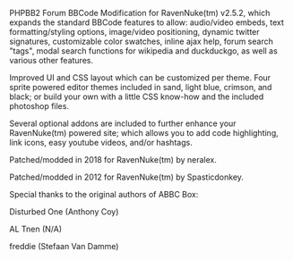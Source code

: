PHPBB2 Forum BBCode Modification for RavenNuke(tm) v2.5.2, which expands the standard BBCode features to allow: audio/video embeds, text formatting/styling options, image/video positioning, dynamic twitter signatures, customizable color swatches, inline ajax help, forum search "tags", modal search functions for wikipedia and duckduckgo, as well as various other features.

Improved UI and CSS layout which can be customized per theme. Four sprite powered editor themes included in sand, light blue, crimson, and black; or build your own with a little CSS know-how and the included photoshop files.

Several optional addons are included to further enhance your RavenNuke(tm) powered site; which allows you to add code highlighting, link icons, easy youtube videos, and/or hashtags.

Patched/modded in 2018 for RavenNuke(tm) by neralex.

Patched/modded in 2012 for RavenNuke(tm) by Spasticdonkey.

Special thanks to the original authors of ABBC Box:

Disturbed One (Anthony Coy)

AL Tnen (N/A)

freddie (Stefaan Van Damme)